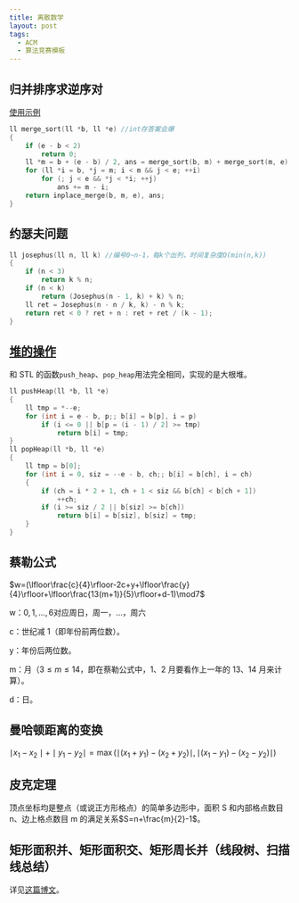 ```yaml
---
title: 离散数学
layout: post
tags:
  - ACM
  - 算法竞赛模板
---
```


## 归并排序求逆序对

[使用示例](https://vjudge.net/solution/19421786)

```cpp
ll merge_sort(ll *b, ll *e) //int存答案会爆
{
	if (e - b < 2)
		return 0;
	ll *m = b + (e - b) / 2, ans = merge_sort(b, m) + merge_sort(m, e);
	for (ll *i = b, *j = m; i < m && j < e; ++i)
		for (; j < e && *j < *i; ++j)
			ans += m - i;
	return inplace_merge(b, m, e), ans;
}
```

## 约瑟夫问题

```cpp
ll josephus(ll n, ll k) //编号0~n-1，每k个出列，时间复杂度O(min(n,k))
{
	if (n < 3)
		return k % n;
	if (n < k)
		return (Josephus(n - 1, k) + k) % n;
	ll ret = Josephus(n - n / k, k) - n % k;
	return ret < 0 ? ret + n : ret + ret / (k - 1);
}
```

## [堆的操作](https://vjudge.net/solution/19943623)

和 STL 的函数`push_heap`、`pop_heap`用法完全相同，实现的是大根堆。

```cpp
ll pushHeap(ll *b, ll *e)
{
	ll tmp = *--e;
	for (int i = e - b, p;; b[i] = b[p], i = p)
		if (i <= 0 || b[p = (i - 1) / 2] >= tmp)
			return b[i] = tmp;
}
ll popHeap(ll *b, ll *e)
{
	ll tmp = b[0];
	for (int i = 0, siz = --e - b, ch;; b[i] = b[ch], i = ch)
	{
		if (ch = i * 2 + 1, ch + 1 < siz && b[ch] < b[ch + 1])
			++ch;
		if (i >= siz / 2 || b[siz] >= b[ch])
			return b[i] = b[siz], b[siz] = tmp;
	}
}
```

## 蔡勒公式

$w=(\lfloor\frac{c}{4}\rfloor-2c+y+\lfloor\frac{y}{4}\rfloor+\lfloor\frac{13(m+1)}{5}\rfloor+d-1)\mod7$

w：$0,1,\ldots,6$对应周日，周一，$\ldots$，周六

c：世纪减 1（即年份前两位数）。

y：年份后两位数。

m：月（$3\leq m\leq14$，即在蔡勒公式中，1、2 月要看作上一年的 13、14 月来计算）。

d：日。

## 曼哈顿距离的变换

$\mid x_1−x_2\mid +\mid y_1−y_2\mid=\max (\mid (x_1 + y_1)−(x_2 + y_2)\mid ,\mid (x_1 −y_1)−(x_2 −y_2)\mid )$

## 皮克定理

顶点坐标均是整点（或说正方形格点）的简单多边形中，面积 S 和内部格点数目 n、边上格点数目 m 的满足关系$S=n+\frac{m}{2}-1$。

## 矩形面积并、矩形面积交、矩形周长并（线段树、扫描线总结）

详见[这篇博文](https://wu-kan.cn/_posts/2019-02-26-矩形面积并-矩形面积交-矩形周长并-线段树-扫描线总结/)。
